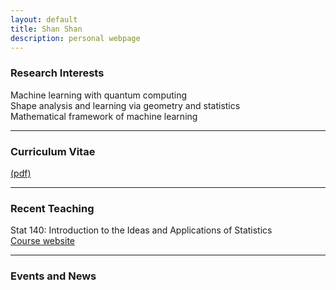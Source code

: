 ```yaml
---
layout: default
title: Shan Shan
description: personal webpage
---
```


### Research Interests 
Machine learning with quantum computing <br />
Shape analysis and learning via geometry and statistics <br />
Mathematical framework of machine learning
<hr />

### Curriculum Vitae 
[(pdf)](../CV/cv.pdf)
<hr />	
	
### Recent Teaching
Stat 140: Introduction to the Ideas and Applications of Statistics <br/>
[Course website](https://sshanshans.github.io/stat140/)
<hr />

### Events and News

 
<br />
<br />
<br />
<br />
<br />
        
